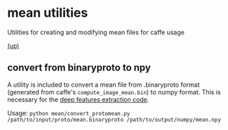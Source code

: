 # mean utilities
Utilities for creating and modifying mean files for caffe usage

[(up)](../README.md)

## convert from binaryproto to npy
A utility is included to convert a mean file from .binaryproto format (generated from caffe's `compute_image_mean.bin`) to numpy format. This is necessary for the [deep features extraction code](../extract/README.md).

Usage: `python mean/convert_protomean.py /path/to/input/proto/mean.binaryproto /path/to/output/numpy/mean.npy`
